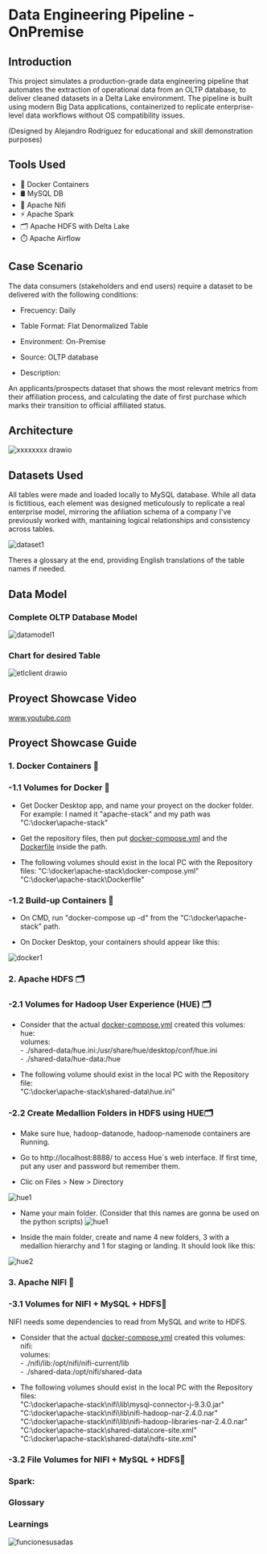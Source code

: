 # Data Engineering Pipeline - OnPremise
## Introduction

This project simulates a production-grade data engineering pipeline that automates the extraction of operational data from an OLTP database, to deliver cleaned datasets in a Delta Lake environment. The pipeline is built using modern Big Data applications, containerized to replicate enterprise-level data workflows without OS compatibility issues.

(Designed by Alejandro Rodríguez for educational and skill demonstration purposes)

## Tools Used
- 🐳 Docker Containers 
- 🛢️ MySQL DB
- 🔄 Apache Nifi
- ⚡ Apache Spark
- 🗂️ Apache HDFS with Delta Lake
- ⏱️ Apache Airflow

## Case Scenario
The data consumers (stakeholders and end users) require a dataset to be delivered with the following conditions:

- Frecuency: Daily
- Table Format: Flat Denormalized Table
- Environment: On-Premise
- Source: OLTP database

- Description:

An applicants/prospects dataset that shows the most relevant metrics from their affiliation process, and calculating the date of first purchase which marks their transition to official affiliated status.

## Architecture
![xxxxxxxx drawio](https://github.com/user-attachments/assets/19ef1dfd-c282-4aaf-a2f8-edfa7023d4f1)

## Datasets Used
All tables were made and loaded locally to MySQL database. While all data is fictitious, each element was designed meticulously to replicate a real enterprise model, mirroring the afiliation schema of a company I've previously worked with, mantaining logical relationships and consistency across tables.

![dataset1](https://github.com/user-attachments/assets/309bd941-b8a0-40a0-ac6c-243f393cd3e7)

Theres a glossary at the end, providing English translations of the table names if needed.

## Data Model
### Complete OLTP Database Model
![datamodel1](https://github.com/user-attachments/assets/cc53a22c-a9ae-44d2-9b59-fb38ac1bdeeb)

### Chart for desired Table
![etlclient drawio](https://github.com/user-attachments/assets/9ec63cda-8cea-4b85-8741-d7cc2f0cb402)

## Proyect Showcase Video
www.youtube.com 
## Proyect Showcase Guide 
### 1. Docker Containers 🐳

### -1.1 Volumes for Docker 🐳
- Get Docker Desktop app, and name your proyect on the docker folder. 
For example: I named it "apache-stack" and my path was "C:\docker\apache-stack"

- Get the repository files, then put [docker-compose.yml](https://raw.githubusercontent.com/arinrohega/DE01-Pipeline01-ApacheStack-DeltaLake/refs/heads/main/Docker%20Setup/docker-compose.yml) and the [Dockerfile](https://raw.githubusercontent.com/arinrohega/DE01-Pipeline01-ApacheStack-DeltaLake/refs/heads/main/Docker%20Setup/Dockerfile) inside the path.
- The following volumes should exist in the local PC with the Repository files: 
"C:\docker\apache-stack\docker-compose.yml"  
"C:\docker\apache-stack\Dockerfile"

### -1.2 Build-up Containers 🐳

- On CMD, run "docker-compose up -d" from the "C:\docker\apache-stack" path.

- On Docker Desktop, your containers should appear like this:

![docker1](https://github.com/user-attachments/assets/392775c9-191b-4b5a-8eda-e26786b2bc0d)


### 2. Apache HDFS 🗂️

### -2.1 Volumes for Hadoop User Experience (HUE) 🗂️

- Consider that the actual [docker-compose.yml](https://raw.githubusercontent.com/arinrohega/DE01-Pipeline01-ApacheStack-DeltaLake/refs/heads/main/Docker%20Setup/docker-compose.yml) created this volumes:  
  hue:  
    volumes:  
      - ./shared-data/hue.ini:/usr/share/hue/desktop/conf/hue.ini  
      - ./shared-data/hue-data:/hue  

- The following volume should exist in the local PC with the Repository file:  
"C:\docker\apache-stack\shared-data\hue.ini"

### -2.2 Create Medallion Folders in HDFS using HUE🗂️

- Make sure hue, hadoop-datanode, hadoop-namenode containers are Running.

- Go to http://localhost:8888/ to access Hue´s web interface. If first time, put any user and password but remember them.

- Clic on Files > New > Directory 

![hue1](https://github.com/user-attachments/assets/d8e58d82-68f5-4494-98e1-0c6afeaa7df2)

- Name your main folder. (Consider that this names are gonna be used on the python scripts)
![hue1](https://github.com/user-attachments/assets/7c1fd2c6-ca6f-40e5-aeb0-8969cb6065c7)

- Inside the main folder, create and name 4 new folders, 3 with a medallion hierarchy and 1 for staging or landing. It should look like this:

![hue2](https://github.com/user-attachments/assets/11a6d07c-b0d1-4e66-926b-f9a968c2857a)


### 3. Apache NIFI 🔄

### -3.1 Volumes for NIFI + MySQL + HDFS🔄

NIFI needs some dependencies to read from MySQL and write to HDFS.

- Consider that the actual [docker-compose.yml](https://raw.githubusercontent.com/arinrohega/DE01-Pipeline01-ApacheStack-DeltaLake/refs/heads/main/Docker%20Setup/docker-compose.yml) created this volumes:  
  nifi:  
    volumes:  
      - ./nifi/lib:/opt/nifi/nifi-current/lib  
      - ./shared-data:/opt/nifi/shared-data  

- The following volumes should exist in the local PC with the Repository files:  
"C:\docker\apache-stack\nifi\lib\mysql-connector-j-9.3.0.jar"  
"C:\docker\apache-stack\nifi\lib\nifi-hadoop-nar-2.4.0.nar"  
"C:\docker\apache-stack\nifi\lib\nifi-hadoop-libraries-nar-2.4.0.nar"  
"C:\docker\apache-stack\shared-data\core-site.xml"  
"C:\docker\apache-stack\shared-data\hdfs-site.xml"   

### -3.2 File Volumes for NIFI + MySQL + HDFS🔄



### Spark:

### Glossary

### Learnings

![funcionesusadas](https://github.com/user-attachments/assets/ff5af71f-5a19-4f68-8aad-a2940089bc55)

